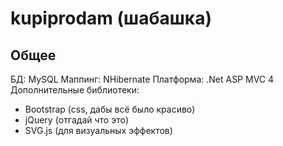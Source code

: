 kupiprodam (шабашка)
====================

  Общее
  -----
БД: MySQL
Маппинг: NHibernate
Платформа: .Net ASP MVC 4
Дополнительные библиотеки:
 - Bootstrap (css, дабы всё было красиво)
 - jQuery (отгадай что это)
 - SVG.js (для визуальных эффектов)
 
